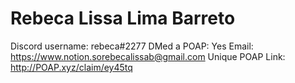# Rebeca Lissa Lima Barreto

Discord username: rebeca#2277
DMed a POAP: Yes
Email: https://www.notion.sorebecalissab@gmail.com
Unique POAP Link: http://POAP.xyz/claim/ey45tq
